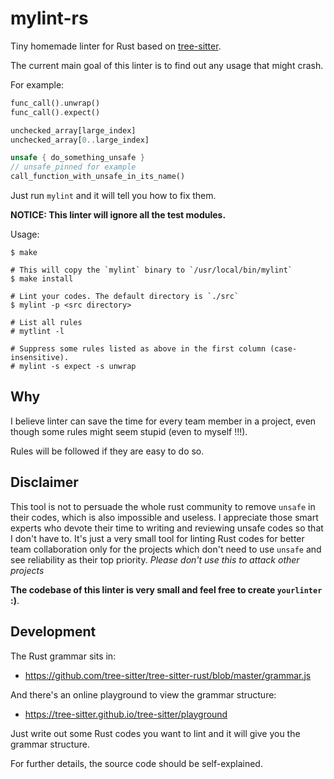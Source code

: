 # mylint-rs

Tiny homemade linter for Rust based on [tree-sitter](https://github.com/tree-sitter).

The current main goal of this linter is to find out any usage that might crash.

For example:
```rust
func_call().unwrap()
func_call().expect()

unchecked_array[large_index]
unchecked_array[0..large_index]

unsafe { do_something_unsafe }
// unsafe_pinned for example
call_function_with_unsafe_in_its_name()
```

Just run `mylint` and it will tell you how to fix them.

**NOTICE: This linter will ignore all the test modules.**

Usage:

```
$ make

# This will copy the `mylint` binary to `/usr/local/bin/mylint`
$ make install

# Lint your codes. The default directory is `./src`
$ mylint -p <src directory>

# List all rules
# mytlint -l

# Suppress some rules listed as above in the first column (case-insensitive).
# mylint -s expect -s unwrap
```

## Why
I believe linter can save the time for every team member in a project,
even though some rules might seem stupid (even to myself !!!).

Rules will be followed if they are easy to do so.

## Disclaimer
This tool is not to persuade the whole rust community to remove `unsafe` in their codes,
which is also impossible and useless.
I appreciate those smart experts who devote their time to writing and reviewing unsafe codes
so that I don't have to.
It's just a very small tool for linting Rust codes for better team collaboration
only for the projects which don't need to use `unsafe` and see reliability as their top priority.
*Please don't use this to attack other projects*

**The codebase of this linter is very small and feel free to create `yourlinter` :)**.

## Development
The Rust grammar sits in:
- https://github.com/tree-sitter/tree-sitter-rust/blob/master/grammar.js

And there's an online playground to view the grammar structure:
- https://tree-sitter.github.io/tree-sitter/playground

Just write out some Rust codes you want to lint and it will give you the grammar structure.

For further details, the source code should be self-explained.
